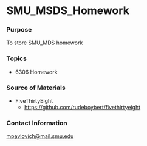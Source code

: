 # SMU_MSDS_Homework
### Purpose
To store SMU_MDS homework

### Topics
* 6306 Homework

### Source of Materials
* FiveThirtyEight
  * https://github.com/rudeboybert/fivethirtyeight

### Contact Information
mpavlovich@mail.smu.edu
